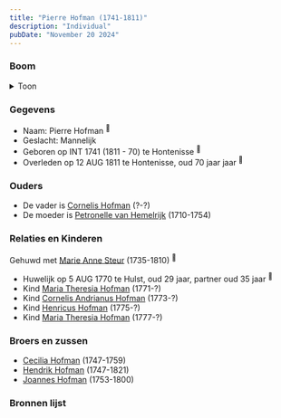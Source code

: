 ```yaml
---
title: "Pierre Hofman (1741-1811)"
description: "Individual"
pubDate: "November 20 2024"
---
```


### Boom
<details><summary>Toon</summary>

![test](https://www.plantuml.com/plantuml/svg/dPNVJzj03CVVxw-mu67hGwNyQ4XRLK3fsfLfHTM0XscQq2KnxQt91TrTLrMe__lSv1HAc23mbfpjyyV-sicvDboPTPOolHBoWIkUGSJZrKBbQvcCyZHNO1INcame3LkA124MAawnVCRimMmXmon2fSiZRL1XRhOFo0vkZLEkDJmo0BZ8LOBgPYdYbKIj1uEC2tbw2ZxRCVO9vaKgpSg8er6k9AP2mpI_pxWy0gxXqd6SJW_WUEnFWia5NVjuBp1DTZ3eHppQtaMvCIdsJ-6CicbjL9uVkEZLEatlk4pkOaNMA2UCmlUC26pQEL8G9KuH_d89KymmLUBFgieVE9H_SZ7sn_uh-I-lRi0DNGS-ks7GWJPqEYtupZEzGQGkl0tbEp0R_e0Y-Y2kuXpqDvWaGYx8r-l0b_68VBrUWJaXJ3U4urGibcPBjUGRGjqnsxvsstemMy_JWOsaWy8KiAej0fN2kXP109MARsjIzgJZKa-whaiz2PqMtIWDIg5rWvwu7Wnllq8HVH2tgoXdN0c4ePG8rmRNwWdqfBbeVb00Edl0e4MpyJQNM_P_7_ICwpzQ1MK9OUXKKddEIwaE2k9miwJDqlHGQ_z9jqbLdXsaa2W9dzFYltCdgbKSoeHuvFh5KfuqMagQhDdmvnx5_oZA5AKIyKk0q6a2u7NXs-tL7Y3uAC3hYb2F6oZY-d0zdkynmdTZsBMpA-ivp8xtqu4TgROTaTfxx_bxMFCFNMOdg_sBlke9ojzLe1MwPWXB11AWRd0PEqUPq5_c7m00)
</details>

### Gegevens
- Naam: Pierre Hofman <sup><a href="../s00074/" style="text-decoration:none" title="Overlijden Pierre Hofman 12-8-1811">:link:</a></sup>
- Geslacht: Mannelijk
- Geboren op INT 1741 (1811 - 70) te Hontenisse <sup><a href="../s00074/" style="text-decoration:none" title="Overlijden Pierre Hofman 12-8-1811">:link:</a></sup>
- Overleden op 12 AUG 1811 te Hontenisse, oud 70 jaar jaar <sup><a href="../s00074/" style="text-decoration:none" title="Overlijden Pierre Hofman 12-8-1811">:link:</a></sup>

### Ouders
- De vader is [Cornelis Hofman](../i00049/) (?-?)
- De moeder is [Petronelle van Hemelrijk](../i00050/) (1710-1754)

### Relaties en Kinderen

Gehuwd met [Marie Anne Steur](../i00056/) (1735-1810) <sup><a href="../s00089/" style="text-decoration:none" title="Huwelijk Pieter Hofman en Maria Anna Steur 05-08-1770 ">:link:</a></sup>
- Huwelijk op 5 AUG 1770 te Hulst, oud 29 jaar, partner oud 35 jaar <sup><a href="../s00089/" style="text-decoration:none" title="Huwelijk Pieter Hofman en Maria Anna Steur 05-08-1770 ">:link:</a></sup>
- Kind [Maria Theresia Hofman](../i00068/) (1771-?)
- Kind [Cornelis Andrianus Hofman](../i00069/) (1773-?)
- Kind [Henricus Hofman](../i00070/) (1775-?)
- Kind [Maria Theresia Hofman](../i00071/) (1777-?)

### Broers en zussen
- [Cecilia Hofman](../i00054/) (1747-1759)
- [Hendrik Hofman](../i00057/) (1747-1821)
- [Joannes Hofman](../i00040/) (1753-1800)

### Bronnen lijst